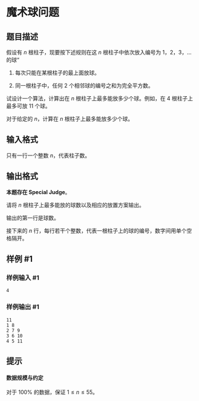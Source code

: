 # 魔术球问题

## 题目描述

假设有 $n$ 根柱子，现要按下述规则在这 $n$ 根柱子中依次放入编号为 $1$，$2$，$3$，...的球“

1. 每次只能在某根柱子的最上面放球。

2. 同一根柱子中，任何 $2$ 个相邻球的编号之和为完全平方数。

试设计一个算法，计算出在 $n$ 根柱子上最多能放多少个球。例如，在 $4$ 根柱子上最多可放 $11$ 个球。

对于给定的 $n$，计算在 $n$ 根柱子上最多能放多少个球。


## 输入格式

只有一行一个整数 $n$，代表柱子数。

## 输出格式

**本题存在 Special Judge**。

请将 $n$ 根柱子上最多能放的球数以及相应的放置方案输出。

输出的第一行是球数。

接下来的 $n$ 行，每行若干个整数，代表一根柱子上的球的编号，数字间用单个空格隔开。

## 样例 #1

### 样例输入 #1
```
4
```

### 样例输出 #1

```
11
1 8
2 7 9
3 6 10
4 5 11
```

## 提示

#### 数据规模与约定

对于 $100\%$ 的数据，保证 $1 \leq n \leq 55$。
